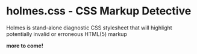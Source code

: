 holmes.css - CSS Markup Detective
=================================

Holmes is stand-alone diagnostic CSS stylesheet that will highlight
potentially invalid or erroneous HTML(5) markup

__more to come!__